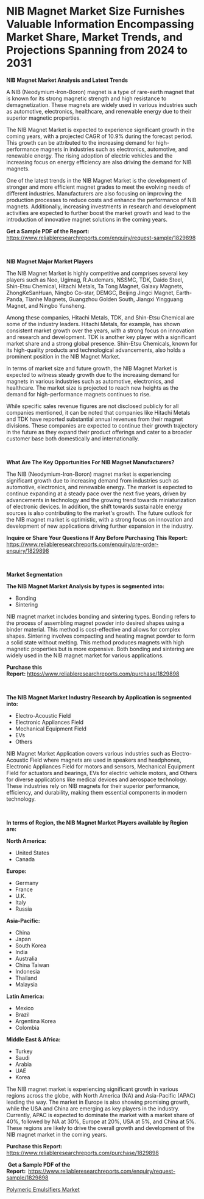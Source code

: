 <p><h1>NIB Magnet Market Size Furnishes Valuable Information Encompassing Market Share, Market Trends, and Projections Spanning from 2024 to 2031</h1></p><p><strong>NIB Magnet Market Analysis and Latest Trends</strong></p>
<p><p>A NIB (Neodymium-Iron-Boron) magnet is a type of rare-earth magnet that is known for its strong magnetic strength and high resistance to demagnetization. These magnets are widely used in various industries such as automotive, electronics, healthcare, and renewable energy due to their superior magnetic properties.</p><p>The NIB Magnet Market is expected to experience significant growth in the coming years, with a projected CAGR of 10.9% during the forecast period. This growth can be attributed to the increasing demand for high-performance magnets in industries such as electronics, automotive, and renewable energy. The rising adoption of electric vehicles and the increasing focus on energy efficiency are also driving the demand for NIB magnets.</p><p>One of the latest trends in the NIB Magnet Market is the development of stronger and more efficient magnet grades to meet the evolving needs of different industries. Manufacturers are also focusing on improving the production processes to reduce costs and enhance the performance of NIB magnets. Additionally, increasing investments in research and development activities are expected to further boost the market growth and lead to the introduction of innovative magnet solutions in the coming years.</p></p>
<p><strong>Get a Sample PDF of the Report:&nbsp;</strong> <a href="https://www.reliableresearchreports.com/enquiry/request-sample/1829898">https://www.reliableresearchreports.com/enquiry/request-sample/1829898</a></p>
<p>&nbsp;</p>
<p><strong>NIB Magnet Major Market Players</strong></p>
<p><p>The NIB Magnet Market is highly competitive and comprises several key players such as Neo, Ugimag, R.Audemars, NSSMC, TDK, Daido Steel, Shin-Etsu Chemical, Hitachi Metals, Ta Tong Magnet, Galaxy Magnets, ZhongKeSanHuan, Ningbo Co-star, DEMGC, Beijing Jingci Magnet, Earth-Panda, Tianhe Magnets, Guangzhou Golden South, Jiangxi Yingguang Magnet, and Ningbo Yunsheng.</p><p>Among these companies, Hitachi Metals, TDK, and Shin-Etsu Chemical are some of the industry leaders. Hitachi Metals, for example, has shown consistent market growth over the years, with a strong focus on innovation and research and development. TDK is another key player with a significant market share and a strong global presence. Shin-Etsu Chemicals, known for its high-quality products and technological advancements, also holds a prominent position in the NIB Magnet Market.</p><p>In terms of market size and future growth, the NIB Magnet Market is expected to witness steady growth due to the increasing demand for magnets in various industries such as automotive, electronics, and healthcare. The market size is projected to reach new heights as the demand for high-performance magnets continues to rise.</p><p>While specific sales revenue figures are not disclosed publicly for all companies mentioned, it can be noted that companies like Hitachi Metals and TDK have reported substantial annual revenues from their magnet divisions. These companies are expected to continue their growth trajectory in the future as they expand their product offerings and cater to a broader customer base both domestically and internationally.</p></p>
<p>&nbsp;</p>
<p><strong>What Are The Key Opportunities For NIB Magnet Manufacturers?</strong></p>
<p><p>The NIB (Neodymium-Iron-Boron) magnet market is experiencing significant growth due to increasing demand from industries such as automotive, electronics, and renewable energy. The market is expected to continue expanding at a steady pace over the next five years, driven by advancements in technology and the growing trend towards miniaturization of electronic devices. In addition, the shift towards sustainable energy sources is also contributing to the market's growth. The future outlook for the NIB magnet market is optimistic, with a strong focus on innovation and development of new applications driving further expansion in the industry.</p></p>
<p><strong>Inquire or Share Your Questions If Any Before Purchasing This Report:</strong> <a href="https://www.reliableresearchreports.com/enquiry/pre-order-enquiry/1829898">https://www.reliableresearchreports.com/enquiry/pre-order-enquiry/1829898</a></p>
<p>&nbsp;</p>
<p><strong>Market Segmentation</strong></p>
<p><strong>The NIB Magnet Market Analysis by types is segmented into:</strong></p>
<p><ul><li>Bonding</li><li>Sintering</li></ul></p>
<p><p>NIB magnet market includes bonding and sintering types. Bonding refers to the process of assembling magnet powder into desired shapes using a binder material. This method is cost-effective and allows for complex shapes. Sintering involves compacting and heating magnet powder to form a solid state without melting. This method produces magnets with high magnetic properties but is more expensive. Both bonding and sintering are widely used in the NIB magnet market for various applications.</p></p>
<p><strong>Purchase this Report:&nbsp;</strong><a href="https://www.reliableresearchreports.com/purchase/1829898">https://www.reliableresearchreports.com/purchase/1829898</a></p>
<p>&nbsp;</p>
<p><strong>The NIB Magnet Market Industry Research by Application is segmented into:</strong></p>
<p><ul><li>Electro-Acoustic Field</li><li>Electronic Appliances Field</li><li>Mechanical Equipment Field</li><li>EVs</li><li>Others</li></ul></p>
<p><p>NIB Magnet Market Application covers various industries such as Electro-Acoustic Field where magnets are used in speakers and headphones, Electronic Appliances Field for motors and sensors, Mechanical Equipment Field for actuators and bearings, EVs for electric vehicle motors, and Others for diverse applications like medical devices and aerospace technology. These industries rely on NIB magnets for their superior performance, efficiency, and durability, making them essential components in modern technology.</p></p>
<p>&nbsp;</p>
<p><strong>In terms of Region, the NIB Magnet Market Players available by Region are:</strong></p>
<p>
    <p> <strong> North America: </strong>
        <ul>
            <li>United States</li>
            <li>Canada</li>
        </ul>
        </p> 
    <p> <strong> Europe: </strong>
        <ul>
            <li>Germany</li>
            <li>France</li>
            <li>U.K.</li>
            <li>Italy</li>
            <li>Russia</li>
        </ul>
        </p> 
    <p> <strong> Asia-Pacific: </strong>
        <ul>
            <li>China</li>
            <li>Japan</li>
            <li>South Korea</li>
            <li>India</li>
            <li>Australia</li>
            <li>China Taiwan</li>
            <li>Indonesia</li>
            <li>Thailand</li>
            <li>Malaysia</li>
        </ul>
        </p> 
    <p> <strong> Latin America: </strong>
        <ul>
            <li>Mexico</li>
            <li>Brazil</li>
            <li>Argentina Korea</li>
            <li>Colombia</li>
        </ul>
        </p> 
    <p> <strong> Middle East & Africa: </strong>
        <ul>
            <li>Turkey</li>
            <li>Saudi</li>
            <li>Arabia</li>
            <li>UAE</li>
            <li>Korea</li>
        </ul>
    </p>
    </p>
<p><p>The NIB magnet market is experiencing significant growth in various regions across the globe, with North America (NA) and Asia-Pacific (APAC) leading the way. The market in Europe is also showing promising growth, while the USA and China are emerging as key players in the industry. Currently, APAC is expected to dominate the market with a market share of 40%, followed by NA at 30%, Europe at 20%, USA at 5%, and China at 5%. These regions are likely to drive the overall growth and development of the NIB magnet market in the coming years.</p></p>
<p><strong>Purchase this Report: </strong><a href="https://www.reliableresearchreports.com/purchase/1829898">https://www.reliableresearchreports.com/purchase/1829898</a></p>
<p>&nbsp;<strong>Get a Sample PDF of the Report:&nbsp;&nbsp;</strong><a href="https://www.reliableresearchreports.com/enquiry/request-sample/1829898">https://www.reliableresearchreports.com/enquiry/request-sample/1829898</a></p>
<p><strong></strong></p>
<p><p><a href="https://noble-drawer-34c.notion.site/Polymeric-Emulsifiers-Market-Challenges-Opportunities-and-Growth-Drivers-and-Major-Market-Players-71e66aabaca74f4aa3e0d48a7bb5fd1c">Polymeric Emulsifiers Market</a></p></p>